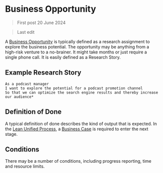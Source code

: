 # Business Opportunity

> First post 20 June 2024

> Last edit

A [Business Opportunity](/Stages/bus-oppo.md) is typically defined as a research assignment to explore the business potential. The opportunity may be anything from a high-risk venture to a no-brainer. It might take months or just require a single phone call. 
It is easily defined as a Research Story.

## Example Research Story

```
As a podcast manager
I want to explore the potential for a podcast promotion channel
So that we can optimize the search engine results and thereby increase our audience*
```

## Definition of Done
A typical definition of done describes the kind of output that is expected. In the [Lean Unified Process](/Overview/lup.md), a [Business Case](/Stages/bus-case.md) is required to enter the next stage.

## Conditions
There may be a number of conditions, including progress reporting, time and resource limits.
 